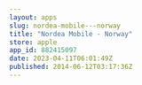 ```yaml
---
layout: apps
slug: nordea-mobile---norway
title: "Nordea Mobile - Norway"
store: apple
app_id: 882415097
date: 2023-04-11T06:01:49Z
published: 2014-06-12T03:17:36Z
---
```

